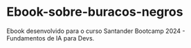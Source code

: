 # Ebook-sobre-buracos-negros
Ebook desenvolvido para o curso Santander Bootcamp 2024 - Fundamentos de IA para Devs.
